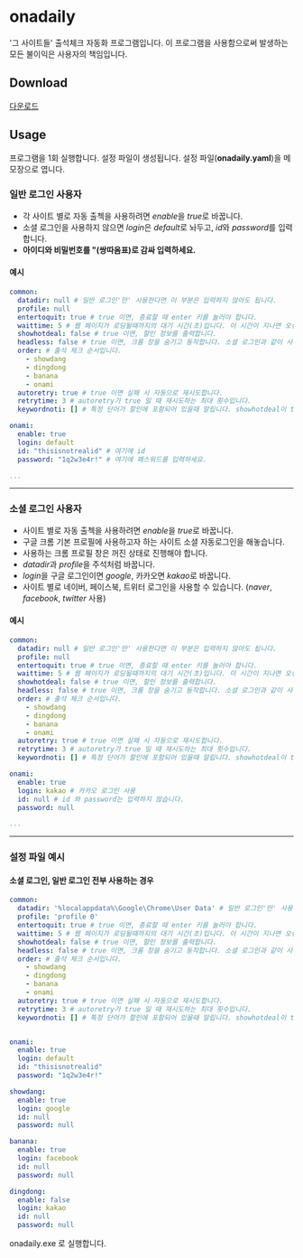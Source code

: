 # onadaily
'그 사이트들' 출석체크 자동화 프로그램입니다. 이 프로그램을 사용함으로써 발생하는 모든 불이익은 사용자의 책임입니다.

## Download
[다운로드](https://github.com/monkm1/onadaily/releases/latest)

## Usage
프로그램을 1회 실행합니다. 설정 파일이 생성됩니다.
설정 파일(**onadaily.yaml**)을 메모장으로 엽니다.

### 일반 로그인 사용자
* 각 사이트 별로 자동 출첵을 사용하려면 *enable*을 *true*로 바꿉니다.
* 소셜 로그인을 사용하지 않으면 *login*은 *default*로 놔두고, *id*와 *password*를 입력합니다.
* __아이디와 비밀번호를 "(쌍따옴표)로 감싸 입력하세요.__

#### 예시
```yaml
common:
  datadir: null # 일반 로그인'만' 사용한다면 이 부분은 입력하지 않아도 됩니다.
  profile: null
  entertoquit: true # true 이면, 종료할 때 enter 키를 눌러야 합니다.
  waittime: 5 # 웹 페이지가 로딩될때까지의 대기 시간(초)입니다. 이 시간이 지나면 오류로 처리됩니다.
  showhotdeal: false # true 이면, 할인 정보를 출력합니다.
  headless: false # true 이면, 크롬 창을 숨기고 동작합니다. 소셜 로그인과 같이 사용할 수 없습니다.
  order: # 출석 체크 순서입니다.
    - showdang
    - dingdong
    - banana
    - onami
  autoretry: true # true 이면 실패 시 자동으로 재시도합니다.
  retrytime: 3 # autoretry가 true 일 때 재시도하는 최대 횟수입니다.
  keywordnoti: [] # 특정 단어가 할인에 포함되어 있을때 알립니다. showhotdeal이 true 일때만 동작합니다. ex) keywordnoti: ["로션", "메이드"]

onami:
  enable: true
  login: default
  id: "thisisnotrealid" # 여기에 id
  password: "1q2w3e4r!" # 여기에 패스워드를 입력하세요.

...
```

---------------

### 소셜 로그인 사용자
* 사이트 별로 자동 출첵을 사용하려면 *enable*을 *true*로 바꿉니다.
* 구글 크롬 기본 프로필에 사용하고자 하는 사이트 소셜 자동로그인을 해놓습니다.
* 사용하는 크롬 프로필 창은 꺼진 상태로 진행해야 합니다.
* *datadir*과 *profile*을 주석처럼 바꿉니다.
* *login*을 구글 로그인이면 *google*, 카카오면 *kakao*로 바꿉니다.
* 사이트 별로 네이버, 페이스북, 트위터 로그인을 사용할 수 있습니다. (*naver*, *facebook*, *twitter* 사용)

#### 예시
```yaml
common:
  datadir: null # 일반 로그인'만' 사용한다면 이 부분은 입력하지 않아도 됩니다.
  profile: null
  entertoquit: true # true 이면, 종료할 때 enter 키를 눌러야 합니다.
  waittime: 5 # 웹 페이지가 로딩될때까지의 대기 시간(초)입니다. 이 시간이 지나면 오류로 처리됩니다.
  showhotdeal: false # true 이면, 할인 정보를 출력합니다.
  headless: false # true 이면, 크롬 창을 숨기고 동작합니다. 소셜 로그인과 같이 사용할 수 없습니다.
  order: # 출석 체크 순서입니다.
    - showdang
    - dingdong
    - banana
    - onami
  autoretry: true # true 이면 실패 시 자동으로 재시도합니다.
  retrytime: 3 # autoretry가 true 일 때 재시도하는 최대 횟수입니다.
  keywordnoti: [] # 특정 단어가 할인에 포함되어 있을때 알립니다. showhotdeal이 true 일때만 동작합니다. ex) keywordnoti: ["로션", "메이드"]

onami:
  enable: true
  login: kakao # 카카오 로그인 사용
  id: null # id 와 password는 입력하지 않습니다.
  password: null

...
```
--------------
### 설정 파일 예시
#### 소셜 로그인, 일반 로그인 전부 사용하는 경우
```yaml
common:
  datadir: '%localappdata%\Google\Chrome\User Data' # 일반 로그인'만' 사용한다면 이 부분은 입력하지 않아도 됩니다.
  profile: 'profile 0'
  entertoquit: true # true 이면, 종료할 때 enter 키를 눌러야 합니다.
  waittime: 5 # 웹 페이지가 로딩될때까지의 대기 시간(초)입니다. 이 시간이 지나면 오류로 처리됩니다.
  showhotdeal: false # true 이면, 할인 정보를 출력합니다.
  headless: false # true 이면, 크롬 창을 숨기고 동작합니다. 소셜 로그인과 같이 사용할 수 없습니다.
  order: # 출석 체크 순서입니다.
    - showdang
    - dingdong
    - banana
    - onami
  autoretry: true # true 이면 실패 시 자동으로 재시도합니다.
  retrytime: 3 # autoretry가 true 일 때 재시도하는 최대 횟수입니다.
  keywordnoti: [] # 특정 단어가 할인에 포함되어 있을때 알립니다. showhotdeal이 true 일때만 동작합니다. ex) keywordnoti: ["로션", "메이드"]


onami:
  enable: true
  login: default
  id: "thisisnotrealid"
  password: "1q2w3e4r!"

showdang:
  enable: true
  login: google
  id: null
  password: null

banana:
  enable: true
  login: facebook
  id: null
  password: null

dingdong:
  enable: false
  login: kakao
  id: null
  password: null
```
onadaily.exe 로 실행합니다.
